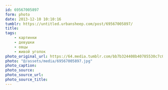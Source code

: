 ```yaml
---
id: 69567005897
form: photo
date: 2013-12-10 10:10:16
tumblr: https://untitled.urbansheep.com/post/69567005897/
title:
tags:
    - картинки
    - девушки
    - овцы
    - живой уголок
photo_original_url: https://64.media.tumblr.com/bb7b324408b40785530c7c07bb3da214/tumblr_mxjpndeWT21qz4wzio1_1280.jpg
photo: "@/assets/media/69567005897.jpg"
photo_caption:
photo_source:
photo_source_url:
photo_source_title:
---
```


